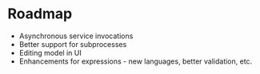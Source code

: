 Roadmap
=======
* Asynchronous service invocations
* Better support for subprocesses
* Editing model in UI
* Enhancements for expressions - new languages, better validation, etc.